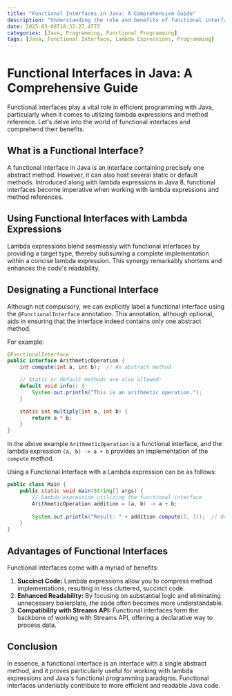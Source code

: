 ```yaml
---
title: "Functional Interfaces in Java: A Comprehensive Guide"
description: "Understanding the role and benefits of functional interfaces in Java, especially in the context of lambda expressions and functional programming paradigms."
date: 2025-03-08T18:37:27.477Z
categories: [Java, Programming, Functional Programming]
tags: [Java, Functional Interface, Lambda Expressions, Programming]
---
```


# Functional Interfaces in Java: A Comprehensive Guide

Functional interfaces play a vital role in efficient programming with Java, particularly when it comes to utilizing lambda expressions and method reference. Let's delve into the world of functional interfaces and comprehend their benefits.

## What is a Functional Interface?

A functional interface in Java is an interface containing precisely one abstract method. However, it can also host several static or default methods. Introduced along with lambda expressions in Java 8, functional interfaces become imperative when working with lambda expressions and method references. 

## Using Functional Interfaces with Lambda Expressions

Lambda expressions blend seamlessly with functional interfaces by providing a target type, thereby subsuming a complete implementation within a concise lambda expression. This synergy remarkably shortens and enhances the code's readability.

## Designating a Functional Interface

Although not compulsory, we can explicitly label a functional interface using the `@FunctionalInterface` annotation. This annotation, although optional, aids in ensuring that the interface indeed contains only one abstract method.

For example:

```java
@FunctionalInterface
public interface ArithmeticOperation {
    int compute(int a, int b);  // An abstract method

    // Static or default methods are also allowed:
    default void info() {
        System.out.println("This is an arithmetic operation.");
    }

    static int multiply(int a, int b) {
        return a * b;
    }
}
```

In the above example `ArithmeticOperation` is a functional interface, and the lambda expression `(a, b) -> a + b` provides an implementation of the `compute` method.

Using a Functional Interface with a Lambda expression can be as follows:

```java
public class Main {
    public static void main(String[] args) {
        // Lambda expression utilizing the functional interface
        ArithmeticOperation addition = (a, b) -> a + b;
        
        System.out.println("Result: " + addition.compute(5, 3));  // Output: 8
    }
}
```

## Advantages of Functional Interfaces

Functional interfaces come with a myriad of benefits:

1. **Succinct Code:** Lambda expressions allow you to compress method implementations, resulting in less cluttered, succinct code.
2. **Enhanced Readability:** By focusing on substantial logic and eliminating unnecessary boilerplate, the code often becomes more understandable.
3. **Compatibility with Streams API:** Functional interfaces form the backbone of working with Streams API, offering a declarative way to process data.

## Conclusion

In essence, a functional interface is an interface with a single abstract method, and it proves particularly useful for working with lambda expressions and Java's functional programming paradigms. Functional interfaces undeniably contribute to more efficient and readable Java code.